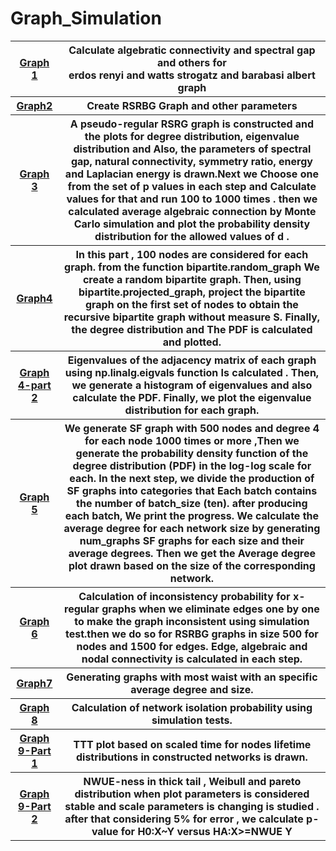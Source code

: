 # Graph_Simulation

<table style="width:100%">
 <tr>
    <th><a href="https://github.com/nawidadkhah/Graph_Simulation/blob/main/Graph_Q1.ipynb">Graph 1</a></th>
    <th>Calculate algebratic connectivity and spectral gap and others for<br> erdos renyi and watts strogatz and barabasi albert graph</th>
  </tr>
   <tr>
     <th> <a href="https://github.com/nawidadkhah/Graph_Simulation/blob/main/Graph_Q2.ipynb">Graph2</a></th>
    <th>Create RSRBG Graph and other parameters</th>
  </tr>
   <tr>
    <th><a href="https://github.com/nawidadkhah/Graph_Simulation/blob/main/Graph_Q3.ipynb">Graph 3</a></th>
    <th>A pseudo-regular RSRG graph is constructed and the plots for degree distribution, eigenvalue distribution and Also, the parameters of spectral gap, natural connectivity, symmetry ratio, energy and Laplacian energy  is drawn.Next we Choose one from the set of p values in each step and Calculate values for that and run 100 to 1000 times . then we calculated average algebraic connection by Monte Carlo simulation and plot the probability density distribution for the allowed values of d .</th>
  </tr>
    <tr>
     <th> <a href="https://github.com/negarhonarvar/Graph_Simulation/blob/main/4.py">Graph4</a></th>
    <th>In this part , 100 nodes are considered for each graph. from the function bipartite.random_graph We create a random bipartite graph. Then, using bipartite.projected_graph, project the bipartite graph on the first set of nodes to obtain the recursive bipartite graph without measure S. Finally, the degree distribution and The PDF is calculated and plotted.</th>
  </tr>
 <tr>
    <th><a href="https://github.com/negarhonarvarh/Graph_Simulation/blob/main/4-eigenvalue and degree distirbution plots.py">Graph 4-part 2</a></th>
    <th>Eigenvalues of the adjacency matrix of each graph using np.linalg.eigvals function Is calculated . Then, we generate a histogram of eigenvalues and also calculate the PDF. Finally, we plot the eigenvalue distribution for each graph.</th>
  </tr>
 <tr>
    <th><a href="https://github.com/negarhonarvar/Graph_Simulation/blob/main/5.py">Graph 5</a></th>
    <th>We generate SF graph with 500 nodes and degree 4 for each node 1000 times or more ,Then we generate the probability density function of the degree distribution (PDF) in the log-log scale for each. In the next step, we divide the production of SF graphs into categories that Each batch contains the number of batch_size  (ten).  after producing each batch, We print the progress. We calculate the average degree for each network size by generating num_graphs SF graphs for each size and their average degrees. Then  we get the Average degree plot drawn based on the size of the corresponding network.</th>
  </tr>
  <tr>
    <th><a href="https://github.com/nawidadkhah/Graph_Simulation/blob/main/Graph_Q6.ipynb">Graph 6</a></th>
    <th>Calculation of inconsistency probability for x-regular graphs when we eliminate edges one by one to make the graph inconsistent using simulation test.then we do so for RSRBG graphs in size 500 for nodes and 1500 for edges. Edge, algebraic and nodal connectivity is calculated in each step.</th>
  </tr>
 <tr>
     <th> <a href="https://github.com/nawidadkhah/Graph_Simulation/blob/main/Graph_Q7.ipynb">Graph7</a></th>
    <th>Generating graphs with most waist with an specific average degree and size.</th>
  </tr>
 <tr>
    <th><a href="https://github.com/nawidadkhah/Graph_Simulation/blob/main/Graph_Q8.ipynb">Graph 8</a></th>
    <th>Calculation of network isolation probability using simulation tests.</th>
  </tr>
 <tr>
     <th> <a href="https://github.com/negarhonarvar/Graph_Simulation/blob/main/9-1.py">Graph 9-Part 1</a></th>
    <th>TTT plot based on scaled time for nodes lifetime distributions in constructed networks is drawn.</th>
  </tr>
 <tr>
    <th><a href="https://github.com/negarhonarvar/Graph_Simulation/blob/main/9.py">Graph 9-Part 2</a></th>
    <th>NWUE-ness in thick tail , Weibull and pareto distribution when plot parameters is considered stable and scale parameters is changing is studied . after that considering 5% for error , we calculate p-value for H0:X~Y versus HA:X>=NWUE Y  </th>
  </tr>
</table>
